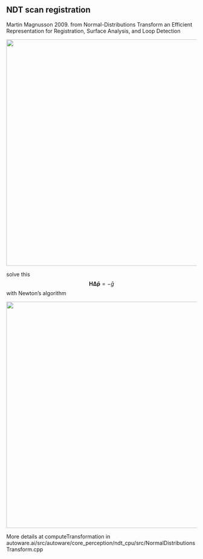  ## NDT scan registration ## 

Martin Magnusson 2009.
from Normal-Distributions Transform an Efficient Representation for Registration, Surface Analysis, and Loop Detection

<div align="center"><img src="./images/yolov1.jpg" width="600"/></div>


solve this $$ \mathbf{H\Delta \bar p} = -\bar g $$ with Newton’s algorithm 

<div align="center"><img src="./images/yolov1_head.png" width="600"/></div>

More details at computeTransformation in autoware.ai/src/autoware/core_perception/ndt_cpu/src/NormalDistributionsTransform.cpp